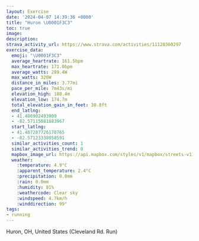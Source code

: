 ```yaml
---
layout: Exercise
date: '2024-04-07 14:39:36 +0000'
title: "Huron \U0001F3C3"
toc: true
image:
description:
strava_activity_url: https://www.strava.com/activities/11128360297
exercise_data:
  emoji: "\U0001F3C3"
  average_heartrate: 161.5bpm
  max_heartrate: 171.0bpm
  average_watts: 289.4W
  max_watts: 326W
  distance_in_miles: 3.77mi
  pace_per_mile: 7m43s/mi
  elevation_high: 180.4m
  elevation_low: 174.7m
  total_elevation_gain_in_feet: 30.8ft
  end_latlng:
  - 41.406902493909
  - -82.57115081883967
  start_latlng:
  - 41.407287726178765
  - -82.57123338058591
  similar_activities_count: 1
  similar_activities_trend: 0
  mapbox_image_url: https://api.mapbox.com/styles/v1/mapbox/streets-v11/static/path-5+787af2-1.0(wcv%7BFd%60~vNpYm%5BnAmAh%40s%40t%40m%40jCuCnYmi%40J_%40IU%3FEV_%40nAcC%60BuCd%40cAb%40w%40BSOu%40%40SPWd%40QFIBIGoBYGKI_CgC%7D%40g%40SSg%40a%40I%3FC%40GPWIyAyAi%40a%40uB_Cm%40e%40m%40u%40c%40q%40a%40y%40eEiGmBqBkByBw%40u%40uAiAu%40w%40e%40a%40_%40Yo%40YDBF%40OKl%40Z%7CCtCx%40p%40b%40XXXv%40%7C%40%7C%40%7C%40v%40dA%7C%40fAxElHb%40p%40~%40hAJNHb%40v%40%60ABJAFU%60%40Id%40GT%5Dj%40W%5Ca%40n%40gAlBCTBn%40Cd%40Kd%40Wn%40Ij%40%3FVD%5CDN%60%40j%40Pf%40%60BhB%3FHEPFBV%3FNJtCfDf%40b%40V%60%40%40LEL%5Bf%40gCrEwB%7CDg%40fAa%40r%40IHkC%60Ao%40dDOfBcE%7CHiAdBiQrRgBpBsBvBaBlB%7BEbF),pin-s-s+e5b22e(-82.57043,41.4062),pin-s-f+89ae00(-82.57017000000008,41.406099999999995)/auto/800x800?access_token=pk.eyJ1Ijoiam9zaGJlY2ttYW4iLCJhIjoiY205eWR2aDd1MWZ6djJrbXc4a3M0bWZleiJ9.XiG9OWkNcZk2QzjJbxLB4A
  weather:
    :temperature: 4.9°C
    :apparent_temperature: 2.4°C
    :precipitation: 0.0mm
    :rain: 0.0mm
    :humidity: 81%
    :weathercode: Clear sky
    :windspeed: 4.7km/h
    :winddirection: 99°
tags:
- running
---
```

Huron, OH, United States (Cleveland Rd. Run)
